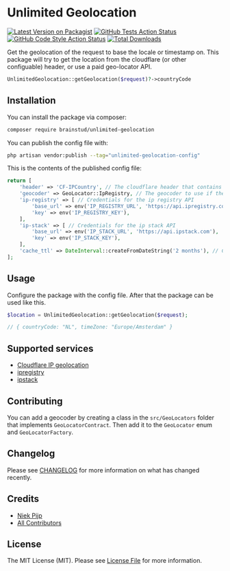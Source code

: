 # Unlimited Geolocation

[![Latest Version on Packagist](https://img.shields.io/packagist/v/brainstud/unlimited-geolocation.svg?style=flat-square)](https://packagist.org/packages/brainstud/unlimited-geolocation)
[![GitHub Tests Action Status](https://img.shields.io/github/workflow/status/brainstud/unlimited-geolocation/run-tests?label=tests)](https://github.com/brainstud/unlimited-geolocation/actions?query=workflow%3Arun-tests+branch%3Amain)
[![GitHub Code Style Action Status](https://img.shields.io/github/workflow/status/brainstud/unlimited-geolocation/Check%20&%20fix%20styling?label=code%20style)](https://github.com/brainstud/unlimited-geolocation/actions?query=workflow%3A"Check+%26+fix+styling"+branch%3Amain)
[![Total Downloads](https://img.shields.io/packagist/dt/brainstud/unlimited-geolocation.svg?style=flat-square)](https://packagist.org/packages/brainstud/unlimited-geolocation)

Get the geolocation of the request to base the locale or timestamp on. This package will try to get the location from the cloudflare (or other configuable) header, or use a paid geo-locator API.

```php
UnlimitedGeolocation::getGeolocation($request)?->countryCode
````

## Installation

You can install the package via composer:

```bash
composer require brainstud/unlimited-geolocation
```
You can publish the config file with:

```bash
php artisan vendor:publish --tag="unlimited-geolocation-config"
```

This is the contents of the published config file:

```php
return [
    'header' => 'CF-IPCountry', // The cloudflare header that contains the country code
    'geocoder' => GeoLocator::IpRegistry, // The geocoder to use if the header is empty
    'ip-registry' => [ // Credentials for the ip registry API
        'base_url' => env('IP_REGISTRY_URL', 'https://api.ipregistry.co'),
        'key' => env('IP_REGISTRY_KEY'),
    ],
    'ip-stack' => [ // Credentials for the ip stack API
        'base_url' => env('IP_STACK_URL', 'https://api.ipstack.com'),
        'key' => env('IP_STACK_KEY'),
    ],
    'cache_ttl' => DateInterval::createFromDateString('2 months'), // Cache TTL for the geocoder services.
];
```

## Usage
Configure the package with the config file. After that the package can be used like this.

```php
$location = UnlimitedGeolocation::getGeolocation($request);

// { countryCode: "NL", timeZone: "Europe/Amsterdam" }
````

## Supported services
- [Cloudflare IP geolocation](https://support.cloudflare.com/hc/en-us/articles/200168236-Configuring-Cloudflare-IP-Geolocation)
- [ipregistry](https://ipregistry.co/)
- [ipstack](https://ipstack.com)

## Contributing
You can add a geocoder by creating a class in the `src/GeoLocators` folder that implements `GeoLocatorContract`.
Then add it to the `GeoLocator` enum and `GeoLocatorFactory`.

## Changelog

Please see [CHANGELOG](CHANGELOG.md) for more information on what has changed recently.

## Credits

- [Niek Pijp](https://github.com/niekp)
- [All Contributors](../../contributors)

## License
The MIT License (MIT). Please see [License File](LICENSE.md) for more information.
